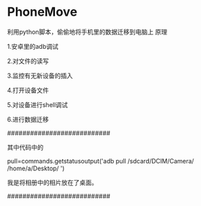 # PhoneMove
利用python脚本，偷偷地将手机里的数据迁移到电脑上
原理

1.安卓里的adb调试

2.对文件的读写

3.监控有无新设备的插入

4.打开设备文件

5.对设备进行shell调试

6.进行数据迁移

###########################

其中代码中的

pull=commands.getstatusoutput('adb pull /sdcard/DCIM/Camera/ /home/a/Desktop/ ')

我是将相册中的相片放在了桌面。

###########################


